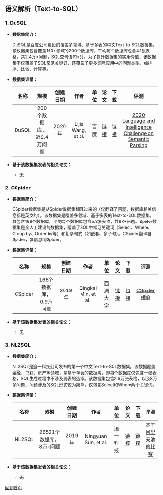 &nbsp;
## 语义解析（Text-to-SQL）

### 1. DuSQL
- <strong>数据集简介：</strong>

    DuSQL是百度公司建设的覆盖多领域、基于多表的中文Text-to-SQL数据集。该数据集包含覆盖160+领域的200个数据库，平均每个数据库包含4.1张表格，共2.4万<问题，SQL查询语句>对。为了提升数据集的实用价值，该数据集不仅覆盖了SQL常见关键词，还覆盖了更多实际应用中的问题类型，如排序、比较、计算等。

- <strong>数据集详情：</strong>

    |  名称 | 规模 | 创建日期 | 作者 | 单位 | 论文 | 下载 | 评测 |
    | :---: | :---:| :---: | :---: | :---: | :---: | :---: | :---: |
    | DuSQL | 200个数据库，近2.4万问题 | 2020年 | Lijie Wang, et al. | 百度 | [链接](https://www.aclweb.org/anthology/2020.emnlp-main.562/) | [链接](https://aistudio.baidu.com/aistudio/competition/detail/47/?isFromLuge=1) |[2020 Language and Intelligence Challenge on Semantic Parsing](https://aistudio.baidu.com/aistudio/competition/detail/30)|

- <strong>基于该数据集发表的相关论文：</strong>
    -  无
    

### 2. CSpider
- <strong>数据集简介：</strong>

   CSpider数据集是从Spider数据集翻译过来的（仅翻译了问题，数据库相关信息都是英文的）。该数据集是覆盖多领域、基于多表的Text-to-SQL数据集。其包含166个数据库，平均每个数据库包含5.3张表格，共9K+问题。Spider数据集是全人工建设的数据集，覆盖了SQL中常见关键词（Select、Where、Group by、Order by等）和复杂句式（如嵌套、多子句）。CSpider翻译自Spider，其信息同Spider。
    
- <strong>数据集详情：</strong>

    |  名称 | 规模 | 创建日期 | 作者 | 单位 | 论文 | 下载 | 评测 |
    | :---: | :---:| :---: | :---: | :---: | :---: | :---: | :---: |
    | CSpider | 166个数据库，0.9万问题 | 2019年 | Qingkai Min, et al. | 西湖大学 | [链接](https://arxiv.org/abs/1909.13293) |[链接](https://taolusi.github.io/CSpider-explorer/)|[CSpider榜单](https://taolusi.github.io/CSpider-explorer)|

- <strong>基于该数据集发表的相关论文：</strong>
    - 无


### 3. NL2SQL
- <strong>数据集简介：</strong>

   NL2SQL是追一科技公司发布的第一个中文Text-to-SQL数据集。该数据覆盖金融、书籍、房产等领域，是基于单表的数据集，即每个数据库仅包含一张表格，SQL生成过程中不涉及到表的选择。该数据集包含2.6万张表格，以及8万多问题，问题涉及的SQL形式较为简单，仅包含Select和Where两个关键词。
    
- <strong>数据集详情：</strong>

    |  名称 | 规模 | 创建日期 | 作者 | 单位 | 论文 | 下载 | 评测 |
    | :---: | :---:| :---: | :---: | :---: | :---: | :---: | :---: |
    | NL2SQL | 26521个数据库，8万+问题 | 2019年 | Ningyuan Sun, et al. | 追一科技 | [链接](https://arxiv.org/abs/2006.06434) |[链接](https://aistudio.baidu.com/aistudio/competition/detail/47/?isFromLuge=1)| [基于阿里天池的比赛](https://tianchi.aliyun.com/competition/entrance/231716/rankingList) |

- <strong>基于该数据集发表的相关论文：</strong>
    - 无

[回到首页](/dataset.md)
